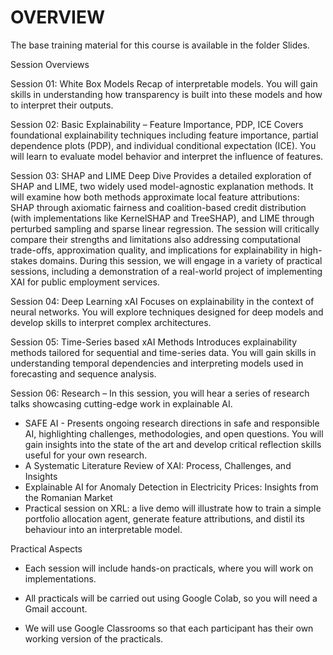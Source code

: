 # OVERVIEW
The base training material for this course is available in the folder Slides. 

Session Overviews

Session 01: White Box Models
Recap of interpretable models. You will gain skills in understanding how transparency is built into these models and how to interpret their outputs.

Session 02: Basic Explainability – Feature Importance, PDP, ICE
Covers foundational explainability techniques including feature importance, partial dependence plots (PDP), and individual conditional expectation (ICE). You will learn to evaluate model behavior and interpret the influence of features. 

Session 03: SHAP and LIME Deep Dive
Provides a detailed exploration of SHAP and LIME, two widely used model-agnostic explanation methods. It will examine how both methods approximate local feature attributions: SHAP through axiomatic fairness and coalition-based credit distribution (with implementations like KernelSHAP and TreeSHAP), and LIME through perturbed sampling and sparse linear regression. The session will critically compare their strengths and limitations also addressing computational trade-offs, approximation quality, and implications for explainability in high-stakes domains. During this session, we will engage in a variety of practical sessions, including a demonstration of a real-world project of implementing XAI for public employment services.

Session 04: Deep Learning xAI
Focuses on explainability in the context of neural networks. You will explore techniques designed for deep models and develop skills to interpret complex architectures. 

Session 05: Time-Series based xAI Methods
Introduces explainability methods tailored for sequential and time-series data. You will gain skills in understanding temporal dependencies and interpreting models used in forecasting and sequence analysis. 

Session 06: Research – In this session, you will hear a series of research talks showcasing cutting-edge work in explainable AI. 
- SAFE AI - Presents ongoing research directions in safe and responsible AI, highlighting challenges, methodologies, and open questions. You will gain insights into the state of the art and develop critical reflection skills useful for your own research.
- A Systematic Literature Review of XAI: Process, Challenges, and Insights
- Explainable AI for Anomaly Detection in Electricity Prices: Insights from the Romanian Market
- Practical session on XRL: a live demo will illustrate how to train a simple portfolio allocation agent, generate feature attributions, and distil its behaviour into an interpretable model. 

Practical Aspects

- Each session will include hands-on practicals, where you will work on implementations.

- All practicals will be carried out using Google Colab, so you will need a Gmail account.

- We will use Google Classrooms so that each participant has their own working version of the practicals.
